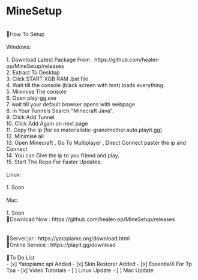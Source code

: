 # MineSetup
<br />
🌴How To Setup <br />
<br />
Windows: <br />
<br />
1. Download Latest Package From : https://github.com/healer-op/MineSetup/releases <br />
2. Extract To Desktop <br />
3. Click START XGB RAM .bat file <br />
4. Wait till the console (black screen with text) loads everything. <br />
5. Minimise The console <br />
6. Open play-gg.exe  <br />
7. wait till your default browser opens with webpage <br />
8. in Your Tunnels Search "Minecraft Java". <br />
9. Click Add Tunnel <br />
10. Click Add Again on next page <br />
11. Copy the ip (for ex materialistic-grandmother.auto.playit.gg) <br />
12. Minimise all <br />
13. Open Minecraft , Go To Multiplayer , Direct Connect paster the ip and Connect <br />
14. You can Give the ip to you friend and play. <br />
15. Start The Repo For Faster Updates. <br />
<br />
Linux: </br >
<br />
1. Soon <br>
<br />
Mac: </br >
</br >
1. Soon
</br >
🔗Download Now : https://github.com/healer-op/MineSetup/releases <br />
<br />
<br />
🔗Server.jar : https://yatopiamc.org/download.html <br />
🔗Online Service : https://playit.gg/download <br />
<br />
📝To Do List<br />
- [x] Yatopiamc api Added
- [x] Skin Restorer Added
- [x] EssentialX For Tp Tpa
- [x] Video Tutorials
- [ ] Linux Update
- [ ] Mac Update
